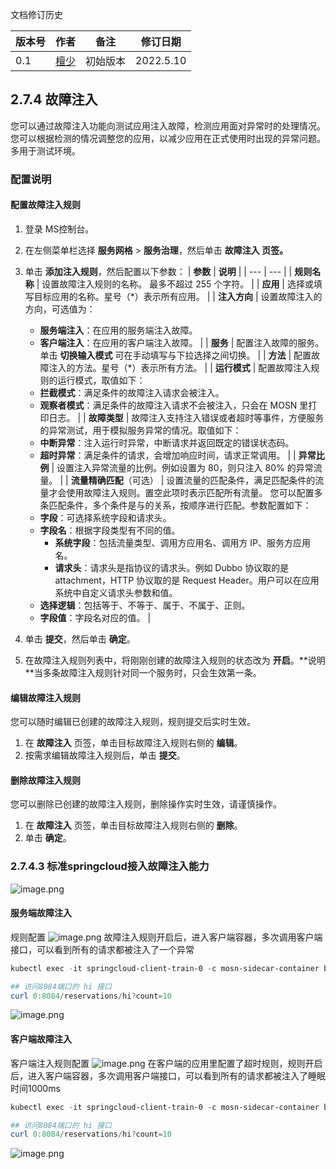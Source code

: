 文档修订历史

| 版本号 | 作者                               | 备注     | 修订日期      |
|-----|----------------------------------| -------- |-----------|
| 0.1 | [檀少](https://github.com/Tanc010) | 初始版本 | 2022.5.10 |

<a name="LjFmL"></a>
## 2.7.4 故障注入
您可以通过故障注入功能向测试应用注入故障，检测应用面对异常时的处理情况。您可以根据检测的情况调整您的应用，以减少应用在正式使用时出现的异常问题。多用于测试环境。
### 配置说明
#### 配置故障注入规则

1. 登录 MS控制台。
1. 在左侧菜单栏选择 **服务网格** > **服务治理**，然后单击 **故障注入 **页签**。**
1. 单击 **添加注入规则**，然后配置以下参数：
   | **参数** | **说明** |
   | --- | --- |
   | **规则名称** | 设置故障注入规则的名称。
   最多不超过 255 个字符。 |
   | **应用** | 选择或填写目标应用的名称。星号（*）表示所有应用。 |
   | **注入方向** | 设置故障注入的方向，可选值为：
    - **服务端注入**：在应用的服务端注入故障。
    - **客户端注入**：在应用的客户端注入故障。
      |
      | **服务** | 配置注入故障的服务。单击 **切换输入模式** 可在手动填写与下拉选择之间切换。 |
      | **方法** | 配置故障注入的方法。星号（*）表示所有方法。 |
      | **运行模式** | 配置故障注入规则的运行模式，取值如下：
    - **拦截模式**：满足条件的故障注入请求会被注入。
    - **观察者模式**：满足条件的故障注入请求不会被注入，只会在 MOSN 里打印日志。
      |
      | **故障类型** | 故障注入支持注入错误或者超时等事件，方便服务的异常测试，用于模拟服务异常的情况。取值如下：
    - **中断异常**：注入运行时异常，中断请求并返回既定的错误状态码。
    - **超时异常**：满足条件的请求，会增加响应时间，请求正常调用。
      |
      | **异常比例** | 设置注入异常流量的比例。例如设置为 80，则只注入 80% 的异常流量。 |
      | **流量精确匹配**（可选） | 设置流量的匹配条件，满足匹配条件的流量才会使用故障注入规则。置空此项时表示匹配所有流量。
      您可以配置多条匹配条件，多个条件是与的关系，按顺序进行匹配。参数配置如下：
    - **字段**：可选择系统字段和请求头。
    - **字段名**：根据字段类型有不同的值。
        - **系统字段**：包括流量类型、调用方应用名、调用方 IP、服务方应用名。
        - **请求头**：请求头是指协议的请求头。例如 Dubbo 协议取的是 attachment，HTTP 协议取的是 Request Header。用户可以在应用系统中自定义请求头参数和值。
    - **选择逻辑**：包括等于、不等于、属于、不属于、正则。
    - **字段值**：字段名对应的值。
      |

4. 单击 **提交**，然后单击 **确定**。
4. 在故障注入规则列表中，将刚刚创建的故障注入规则的状态改为 **开启**。**说明 **当多条故障注入规则针对同一个服务时，只会生效第一条。
#### 编辑故障注入规则
您可以随时编辑已创建的故障注入规则，规则提交后实时生效。

1. 在 **故障注入** 页签，单击目标故障注入规则右侧的 **编辑**。
1. 按需求编辑故障注入规则后，单击 **提交**。
#### 删除故障注入规则
您可以删除已创建的故障注入规则，删除操作实时生效，请谨慎操作。

1. 在 **故障注入** 页签，单击目标故障注入规则右侧的 **删除**。
1. 单击 **确定**。
### 2.7.4.3 标准springcloud接入故障注入能力
![image.png](./images/fault-inject-config.png)
#### 服务端故障注入
规则配置
![image.png](./images/fault-inject-server-config.png)
故障注入规则开启后，进入客户端容器，多次调用客户端接口，可以看到所有的请求都被注入了一个异常
```powershell
kubectl exec -it springcloud-client-train-0 -c mosn-sidecar-container bash

## 访问8084端口的 hi 接口
curl 0:8084/reservations/hi?count=10
```
![image.png](./images/fault-inject-server-config-caller.png)
#### 客户端故障注入
客户端注入规则配置
![image.png](./images/fault-inject-client-config.png)
在客户端的应用里配置了超时规则，规则开启后，进入客户端容器，多次调用客户端接口，可以看到所有的请求都被注入了睡眠时间1000ms
```powershell
kubectl exec -it springcloud-client-train-0 -c mosn-sidecar-container bash

## 访问8084端口的 hi 接口
curl 0:8084/reservations/hi?count=10
```
![image.png](./images/fault-inject-client-config-caller.png)
